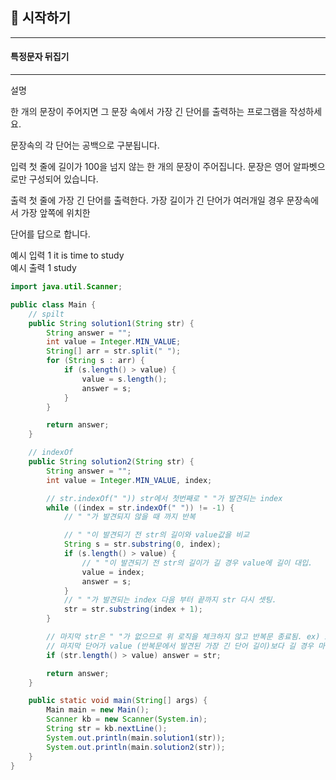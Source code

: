 ##  📢 시작하기

---
#### 특정문자 뒤집기  

***
설명

한 개의 문장이 주어지면 그 문장 속에서 가장 긴 단어를 출력하는 프로그램을 작성하세요.

문장속의 각 단어는 공백으로 구분됩니다.


입력
첫 줄에 길이가 100을 넘지 않는 한 개의 문장이 주어집니다. 문장은 영어 알파벳으로만 구성되어 있습니다.


출력
첫 줄에 가장 긴 단어를 출력한다. 가장 길이가 긴 단어가 여러개일 경우 문장속에서 가장 앞쪽에 위치한

단어를 답으로 합니다.


예시 입력 1 it is time to study  
예시 출력 1 study

``` java
import java.util.Scanner;

public class Main {
    // spilt
    public String solution1(String str) {
        String answer = "";
        int value = Integer.MIN_VALUE;
        String[] arr = str.split(" ");
        for (String s : arr) {
            if (s.length() > value) {
                value = s.length();
                answer = s;
            }
        }

        return answer;
    }

    // indexOf
    public String solution2(String str) {
        String answer = "";
        int value = Integer.MIN_VALUE, index;

        // str.indexOf(" ")) str에서 첫번째로 " "가 발견되는 index
        while ((index = str.indexOf(" ")) != -1) {
            // " "가 발견되지 않을 때 까지 반복

            // " "이 발견되기 전 str의 길이와 value값을 비교
            String s = str.substring(0, index);
            if (s.length() > value) {
                // " "이 발견되기 전 str의 길이가 길 경우 value에 길이 대입.
                value = index;
                answer = s;
            }
            // " "가 발견되는 index 다음 부터 끝까지 str 다시 셋팅.
            str = str.substring(index + 1);
        }

        // 마지막 str은 " "가 없으므로 위 로직을 체크하지 않고 반복문 종료됨. ex) it is time to study. study를 체크하지 못한 채 반복문 종료됨.
        // 마지막 단어가 value (반복문에서 발견된 가장 긴 단어 길이)보다 길 경우 마지막 단어를 리턴.
        if (str.length() > value) answer = str;

        return answer;
    }

    public static void main(String[] args) {
        Main main = new Main();
        Scanner kb = new Scanner(System.in);
        String str = kb.nextLine();
        System.out.println(main.solution1(str));
        System.out.println(main.solution2(str));
    }
}

```